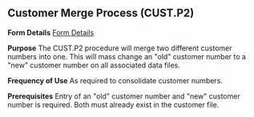 ## Customer Merge Process (CUST.P2)
<PageHeader />

**Form Details**
[Form Details](../CUST-P2-1/README.md)

**Purpose**
The CUST.P2 procedure will merge two different customer numbers into one. This
will mass change an "old" customer number to a "new" customer number on all
associated data files.

**Frequency of Use**
As required to consolidate customer numbers.

**Prerequisites**
Entry of an "old" customer number and "new" customer number is required. Both
must already exist in the customer file.

<badge text= "Version 8.10.57 " vertical="middle" />

<PageFooter />
